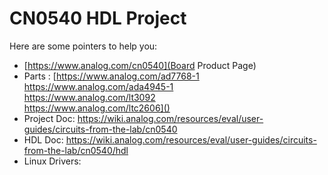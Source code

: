 # CN0540 HDL Project

Here are some pointers to help you:
  * [https://www.analog.com/cn0540](Board Product Page)
  * Parts : [https://www.analog.com/ad7768-1 \
			https://www.analog.com/ada4945-1 \
			https://www.analog.com/lt3092 \
			https://www.analog.com/ltc2606]()
  * Project Doc: https://wiki.analog.com/resources/eval/user-guides/circuits-from-the-lab/cn0540
  * HDL Doc: https://wiki.analog.com/resources/eval/user-guides/circuits-from-the-lab/cn0540/hdl
  * Linux Drivers:
